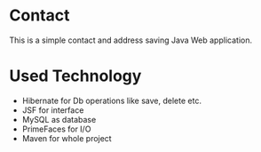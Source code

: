 # Contact

This is a simple contact and address saving Java Web application. 

# Used Technology
  
  * Hibernate for Db operations like save, delete etc.
  * JSF for interface
  * MySQL as database
  * PrimeFaces for I/O
  * Maven for whole project


